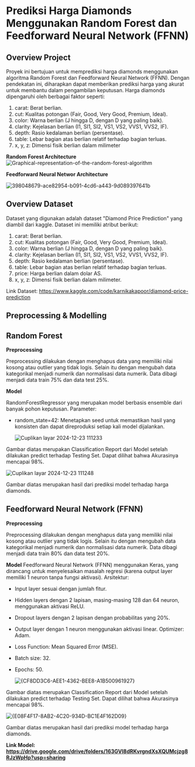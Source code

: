 # Prediksi Harga Diamonds Menggunakan Random Forest dan Feedforward Neural Network (FFNN)
## Overview Project
Proyek ini bertujuan untuk memprediksi harga diamonds menggunakan algoritma Random Forest dan Feedforward Neural Network (FFNN). Dengan pendekatan ini, diharapkan dapat memberikan prediksi harga yang akurat untuk membantu dalam pengambilan keputusan. Harga diamonds dipengaruhi oleh berbagai faktor seperti:
1. carat: Berat berlian.
2. cut: Kualitas potongan (Fair, Good, Very Good, Premium, Ideal).
3. color: Warna berlian (J hingga D, dengan D yang paling baik).
4. clarity: Kejelasan berlian (I1, SI1, SI2, VS1, VS2, VVS1, VVS2, IF).
5. depth: Rasio kedalaman berlian (persentase).
6. table: Lebar bagian atas berlian relatif terhadap bagian terluas.
7. x, y, z: Dimensi fisik berlian dalam milimeter

**Random Forest Architecture**
![Graphical-representation-of-the-random-forest-algorithm](https://github.com/user-attachments/assets/616b8f68-a49b-4092-924a-609dfeebc806)

**Feedforward Neural Networ Architecture**

![398048679-ace82954-b091-4cd6-a443-9d089397641b](https://github.com/user-attachments/assets/7bc8e33c-39eb-49c4-99cf-5cd55fded4f4)

## Overview Dataset
Dataset yang digunakan adalah dataset "Diamond Price Prediction" yang diambil dari kaggle. Dataset ini memiliki atribut berikut:
1. carat: Berat berlian.
2. cut: Kualitas potongan (Fair, Good, Very Good, Premium, Ideal).
3. color: Warna berlian (J hingga D, dengan D yang paling baik).
4. clarity: Kejelasan berlian (I1, SI1, SI2, VS1, VS2, VVS1, VVS2, IF).
5. depth: Rasio kedalaman berlian (persentase).
6. table: Lebar bagian atas berlian relatif terhadap bagian terluas.
7. price: Harga berlian dalam dolar AS.
8. x, y, z: Dimensi fisik berlian dalam milimeter.

Link Dataset: https://www.kaggle.com/code/karnikakapoor/diamond-price-prediction

## Preprocessing & Modelling
## Random Forest
**Preprocessing**

Preprocessing dilakukan dengan menghapus data yang memiliki nilai kosong atau outlier yang tidak logis. Selain itu dengan mengubah data kategorikal menjadi numerik dan normalisasi data numerik. Data dibagi menjadi data train 75% dan data test 25%.

**Model**

RandomForestRegressor yang merupakan model berbasis ensemble dari banyak pohon keputusan.
Parameter:
- random_state=42: Menetapkan seed untuk memastikan hasil yang konsisten dan dapat direproduksi setiap kali model dijalankan.

  ![Cuplikan layar 2024-12-23 111233](https://github.com/user-attachments/assets/9e8795b6-56d3-4498-b8aa-44bb753a1ebd)

Gambar diatas merupakan Classification Report dari Model setelah dilakukan predict terhadap Testing Set. Dapat dilihat bahwa Akurasinya mencapai 98%.

![Cuplikan layar 2024-12-23 111248](https://github.com/user-attachments/assets/110bccc3-640a-4ee7-95a5-dfcc51d0971a)

Gambar diatas merupakan hasil dari prediksi model terhadap harga diamonds.

## Feedforward Neural Network (FFNN)
**Preprocessing**

Preprocessing dilakukan dengan menghapus data yang memiliki nilai kosong atau outlier yang tidak logis. Selain itu dengan mengubah data kategorikal menjadi numerik dan normalisasi data numerik. Data dibagi menjadi data train 80% dan data test 20%.

**Model**
Feedforward Neural Network (FFNN) menggunakan Keras, yang dirancang untuk menyelesaikan masalah regresi (karena output layer memiliki 1 neuron tanpa fungsi aktivasi). 
Arsitektur:
- Input layer sesuai dengan jumlah fitur.
- Hidden layers dengan 2 lapisan, masing-masing 128 dan 64 neuron, menggunakan aktivasi ReLU.
- Dropout layers dengan 2 lapisan dengan probabilitas yang 20%.
- Output layer dengan 1 neuron menggunakan aktivasi linear.
Optimizer: Adam.
- Loss Function: Mean Squared Error (MSE).
- Batch size: 32.
- Epochs: 50.

  ![{CF8DD3C6-AEE1-4362-BEE8-A1B500961927}](https://github.com/user-attachments/assets/4b771b3a-005f-4b98-877c-988cb3e1c160)

Gambar diatas merupakan Classification Report dari Model setelah dilakukan predict terhadap Testing Set. Dapat dilihat bahwa Akurasinya mencapai 98%.

  ![{E08F4F17-8AB2-4C20-934D-BC1E4F162D09}](https://github.com/user-attachments/assets/3d2641f6-4578-42a1-8c89-42173af9979a)

Gambar diatas merupakan hasil dari prediksi model terhadap harga diamonds.

**Link Model: https://drive.google.com/drive/folders/163GVI8dRKvrgndXsXQUMcjzg8RJzWpHp?usp=sharing**
